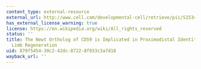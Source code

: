 ```yaml
---
content_type: external-resource
external_url: http://www.cell.com/developmental-cell/retrieve/pii/S1534580702002885
has_external_license_warning: true
license: https://en.wikipedia.org/wiki/All_rights_reserved
status: ''
title: The Newt Ortholog of CD59 is Implicated in Proximodistal Identity During Amphibian
  Limb Regeneration
uid: 870f5454-30c2-42dc-8722-8f933c3a7d10
wayback_url: ''
---
```

